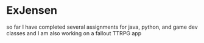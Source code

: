# ExJensen
so far I have completed several assignments for java, python, and game dev classes and I am also working on a fallout TTRPG app
